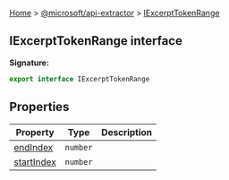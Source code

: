 [Home](./index) &gt; [@microsoft/api-extractor](./api-extractor.md) &gt; [IExcerptTokenRange](./api-extractor.iexcerpttokenrange.md)

## IExcerptTokenRange interface


<b>Signature:</b>

```typescript
export interface IExcerptTokenRange 
```

## Properties

|  Property | Type | Description |
|  --- | --- | --- |
|  [endIndex](./api-extractor.iexcerpttokenrange.endindex.md) | `number` |  |
|  [startIndex](./api-extractor.iexcerpttokenrange.startindex.md) | `number` |  |

